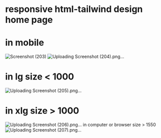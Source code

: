 # responsive html-tailwind design home page

# in mobile
![Screenshot (203)](https://github.com/ali123211/html-tailwind/assets/108080714/8b6b9d8f-e30f-4214-8c20-01f3cb7273fb)
![Uploading Screenshot (204).png…]()

# in lg size < 1000
![Uploading Screenshot (205).png…]()
# in xlg size > 1000
![Uploading Screenshot (206).png…]()
in computer or browser size > 1550
![Uploading Screenshot (207).png…]()
